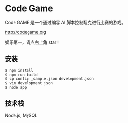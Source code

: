 # Code Game

Code GAME 是一个通过编写 AI 脚本控制坦克进行比赛的游戏。

http://codegame.org

娱乐第一，请点右上角 star！

## 安装

    $ npm install
    $ npm run build
    $ cp config _sample.json development.json
    $ vim development.json
    $ node app

## 技术栈

Node.js, MySQL
